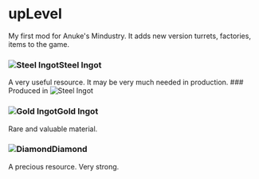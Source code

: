 # upLevel
My first mod for Anuke's Mindustry. It adds new version turrets, factories, items to the game.
### ![Steel Ingot](https://github.com/pavel-8516/upLevel-mod/blob/main/sprites/items/steel.png)Steel Ingot
A very useful resource. It may be very much needed in production. ###
Produced in ![Steel Ingot](https://github.com/pavel-8516/upLevel-mod/blob/main/sprites/items/steel.png)
### ![Gold Ingot](https://github.com/pavel-8516/upLevel-mod/blob/main/sprites/items/gold.png)Gold Ingot
Rare and valuable material.
### ![Diamond](https://github.com/pavel-8516/upLevel-mod/blob/main/sprites/items/diamond.png)Diamond
A precious resource. Very strong.
